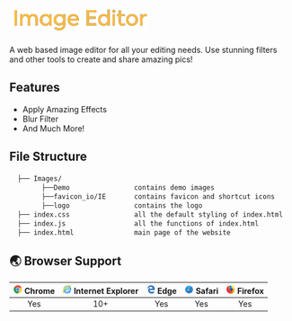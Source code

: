 # ![UI ImageEditor](https://github.com/Pulimasthan25/Image-Editor-Code/blob/master/Images/logo/Image%20Editor%20logo.png?raw=true)
A web based image editor for all your editing needs. Use stunning filters and other tools to create and share amazing pics!



## Features

- Apply Amazing Effects
- Blur Filter
- And Much More!


## File Structure

```
  ├── Images/
        ├──Demo                contains demo images 
        ├──favicon_io/IE       contains favicon and shortcut icons
        ├──logo                contains the logo
  ├── index.css                all the default styling of index.html
  ├── index.js                 all the functions of index.html
  ├── index.html               main page of the website
```

## 🌏 Browser Support

| <img src="https://github.com/Pulimasthan25/Image-Editor-Code/blob/master/Images/logo/Chrome.png?raw=true" alt="Chrome" width="16px" height="16px" /> Chrome | <img src="https://github.com/Pulimasthan25/Image-Editor-Code/blob/master/Images/logo/Internet%20Explorer.png?raw=true" alt="IE" width="16px" height="16px" /> Internet Explorer | <img src="https://github.com/Pulimasthan25/Image-Editor-Code/blob/master/Images/logo/Edge.png?raw=true" alt="Edge" width="16px" height="16px" /> Edge | <img src="https://github.com/Pulimasthan25/Image-Editor-Code/blob/master/Images/logo/Safari.png?raw=true" alt="Safari" width="16px" height="16px" /> Safari | <img src="https://github.com/Pulimasthan25/Image-Editor-Code/blob/master/Images/logo/FireFox.png?raw=true" alt="Firefox" width="16px" height="16px" /> Firefox |
| :--------------------------------------------------------------------------------------------------------------------------------------------------------------: | :---------------------------------------------------------------------------------------------------------------------------------------------------------------------: | :----------------------------------------------------------------------------------------------------------------------------------------------------------: | :--------------------------------------------------------------------------------------------------------------------------------------------------------------: | :----------------------------------------------------------------------------------------------------------------------------------------------------------------: |
|                                                                               Yes                                                                                |                                                                                   10+                                                                                   |                                                                             Yes                                                                              |                                                                               Yes                                                                                |                                                                                Yes                                                                                 |
